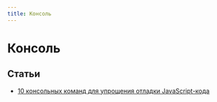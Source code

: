 ```yaml
---
title: Консоль
---
```


# Консоль

## Статьи
- [10 консольных команд для упрощения отладки JavaScript-кода](https://tproger.ru/translations/javascript-debug-tricks/) 